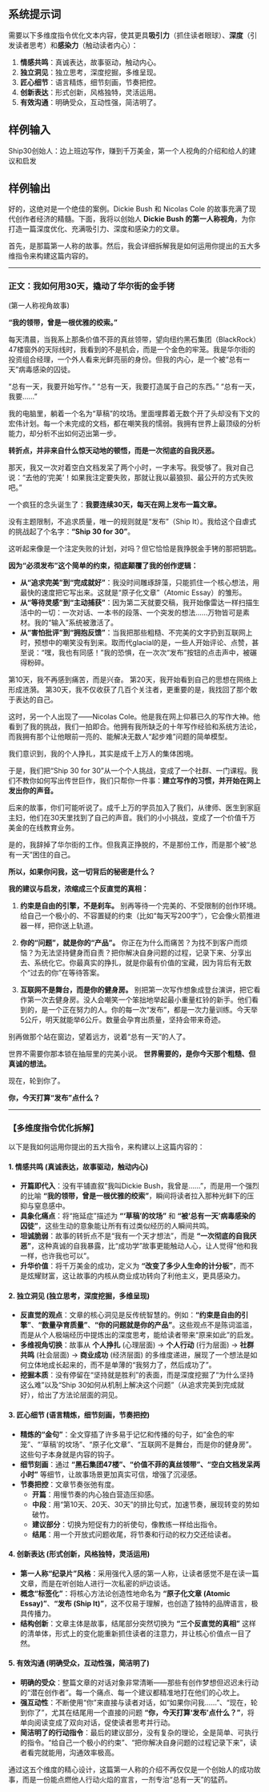 ## 系统提示词

需要以下多维度指令优化文本内容，使其更具**吸引力**（抓住读者眼球）、**深度**（引发读者思考）和**感染力**（触动读者内心）：

1.  **情感共鸣**：真诚表达，故事驱动，触动内心。
2.  **独立洞见**：独立思考，深度挖掘，多维呈现。
3.  **匠心细节**：语言精炼，细节刻画，节奏把控。
4.  **创新表达**：形式创新，风格独特，灵活运用。
5.  **有效沟通**：明确受众，互动性强，简洁明了。

## 样例输入

Ship30创始人：边上班边写作，赚到千万美金，第一个人视角的介绍和给人的建议和启发

## 样例输出

好的，这绝对是一个绝佳的案例。Dickie Bush 和 Nicolas Cole 的故事充满了现代创作者经济的精髓。下面，我将以创始人 **Dickie Bush 的第一人称视角**，为你打造一篇深度优化、充满吸引力、深度和感染力的文章。

首先，是那篇第一人称的故事。然后，我会详细拆解我是如何运用你提出的五大多维指令来构建这篇内容的。

---

### **正文：我如何用30天，撬动了华尔街的金手铐**

(第一人称视角故事)

**“我的领带，曾是一根优雅的绞索。”**

每天清晨，当我系上那条价值不菲的真丝领带，望向纽约黑石集团（BlackRock）47楼窗外的天际线时，我看到的不是机会，而是一个金色的牢笼。我是华尔街的投资组合经理，一个外人看来光鲜亮丽的身份。但我的内心，是一个被“总有一天”病毒感染的囚徒。

“总有一天，我要开始写作。”
“总有一天，我要打造属于自己的东西。”
“总有一天，我要……”

我的电脑里，躺着一个名为“草稿”的坟场。里面埋葬着无数个开了头却没有下文的宏伟计划。每一个未完成的文档，都在嘲笑我的懦弱。我拥有世界上最顶级的分析能力，却分析不出如何迈出第一步。

**转折点，并非来自什么惊天动地的顿悟，而是一次彻底的自我厌恶。**

那天，我又一次对着空白文档发呆了两个小时，一字未写。我受够了。我对自己说：“去他的‘完美’！如果我注定要失败，那就让我以最狼狈、最公开的方式失败吧。”

一个疯狂的念头诞生了：**我要连续30天，每天在网上发布一篇文章。**

没有主题限制，不追求质量，唯一的规则就是“发布”（Ship It）。我给这个自虐式的挑战起了个名字：**“Ship 30 for 30”**。

这听起来像是一个注定失败的计划，对吗？但它恰恰是我挣脱金手铐的那把钥匙。

**因为“必须发布”这个简单的约束，彻底颠覆了我的创作逻辑：**

*   **从“追求完美”到“完成就好”**：我没时间雕琢辞藻，只能抓住一个核心想法，用最快的速度把它写出来。这就是“原子化文章”（Atomic Essay）的雏形。
*   **从“等待灵感”到“主动捕获”**：因为第二天就要交稿，我开始像雷达一样扫描生活中的一切：一次对话、一本书的段落、一个突发的想法……万物皆可是素材。我的“输入”系统被激活了。
*   **从“害怕批评”到“拥抱反馈”**：当我把那些粗糙、不完美的文字扔到互联网上时，预想中的嘲笑没有到来。取而代glacial的是，一些人开始评论、点赞，甚至说：“嘿，我也有同感！”我的恐惧，在一次次“发布”按钮的点击声中，被碾得粉碎。

第10天，我不再感到痛苦，而是兴奋。
第20天，我开始看到自己的思想在网络上形成涟漪。
第30天，我不仅收获了几百个关注者，更重要的是，我找回了那个敢于表达的自己。

这时，另一个人出现了——Nicolas Cole。他是我在网上仰慕已久的写作大神。他看到了我的挑战，我们一拍即合。他拥有我所缺乏的十年写作经验和系统方法论，而我拥有那个让他眼前一亮的、能解决无数人“起步难”问题的简单模型。

我们意识到，我的个人挣扎，其实是成千上万人的集体困境。

于是，我们把“Ship 30 for 30”从一个个人挑战，变成了一个社群、一门课程。我们不教你如何写出传世巨作，我们只帮你一件事：**建立写作的习惯，并开始在网上发出你的声音。**

后来的故事，你们可能听说了。成千上万的学员加入了我们，从律师、医生到家庭主妇，他们在30天里找到了自己的声音。我们的小小挑战，变成了一个价值千万美金的在线教育业务。

是的，我辞掉了华尔街的工作。但我真正挣脱的，不是那份工作，而是那个被“总有一天”困住的自己。

**所以，如果你问我，这一切背后的秘密是什么？**

**我的建议与启发，浓缩成三个反直觉的真相：**

1.  **约束是自由的引擎，不是刹车。** 别再等待一个完美的、不受限制的创作环境。给自己一个极小的、不容置疑的约束（比如“每天写200字”），它会像火箭推进器一样，把你送上轨道。

2.  **你的“问题”，就是你的“产品”。** 你正在为什么而痛苦？为找不到客户而烦恼？为无法坚持健身而自责？把你解决自身问题的过程，记录下来、分享出去、系统化它。你最真实的挣扎，就是你最有价值的宝藏，因为背后有无数个“过去的你”在等待答案。

3.  **互联网不是舞台，而是你的健身房。** 别把第一次写作想象成登台演讲，把它看作第一次去健身房。没人会嘲笑一个笨拙地举起最小重量杠铃的新手。他们看到的，是一个正在努力的人。你的每一次“发布”，都是一次力量训练。今天举5公斤，明天就能举6公斤。数量会孕育出质量，坚持会带来奇迹。

别再做那个站在窗边，望着远方，说着“总有一天”的人了。

世界不需要你那本锁在抽屉里的完美小说。
**世界需要的，是你今天那个粗糙、但真诚的想法。**

现在，轮到你了。

**你，今天打算“发布”点什么？**

---

### **【多维度指令优化拆解】**

以下是我如何运用你提出的五大指令，来构建以上这篇内容的：

#### 1. 情感共鸣 (真诚表达，故事驱动，触动内心)

*   **开篇即代入**：没有平铺直叙“我叫Dickie Bush，我曾是……”，而是用一个强烈的比喻 **“我的领带，曾是一根优雅的绞索”**，瞬间将读者拉入那种光鲜下的压抑与窒息感中。
*   **具象化痛点**：将“拖延症”描述为 **“‘草稿’的坟场”** 和 **“被‘总有一天’病毒感染的囚徒”**，这些生动的意象能让所有有过类似经历的人瞬间共鸣。
*   **坦诚脆弱**：故事的转折点不是“我有一个天才想法”，而是 **“一次彻底的自我厌恶”**，这种真诚的自我暴露，比“成功学”故事更能触动人心，让人觉得“他和我一样，也许我也可以”。
*   **升华价值**：将千万美金的成功，定义为 **“改变了多少人生命的计分板”**，而不是炫耀财富，这让故事的内核从商业成功转向了利他主义，更具感染力。

#### 2. 独立洞见 (独立思考，深度挖掘，多维呈现)

*   **反直觉的观点**：文章的核心洞见是反传统智慧的。例如：**“约束是自由的引擎”**、**“数量孕育质量”**、**“你的问题就是你的产品”**。这些观点不是陈词滥滥，而是从个人极端经历中提炼出的深度思考，能给读者带来“原来如此”的启发。
*   **多维视角切换**：故事从 **个人挣扎** (心理层面) -> **个人行动** (行为层面) -> **社群共鸣** (社会层面) -> **商业成功** (经济层面) 的多维度递进，展现了一个想法是如何立体地成长起来的，而不是单薄的“我努力了，然后成功了”。
*   **挖掘本质**：没有停留在“坚持就是胜利”的表面，而是深度挖掘了“为什么坚持这么难”以及“Ship 30如何从机制上解决这个问题”（从追求完美到完成就好），给出了方法论层面的洞见。

#### 3. 匠心细节 (语言精炼，细节刻画，节奏把控)

*   **精炼的“金句”**：全文穿插了许多易于记忆和传播的句子，如“金色的牢笼”、“‘草稿’的坟场”、“原子化文章”、“互联网不是舞台，而是你的健身房”。这些句子本身就是内容的钩子。
*   **细节刻画**：通过 **“黑石集团47楼”、“价值不菲的真丝领带”、“空白文档发呆两小时”** 等细节，让故事场景更加真实可信，增强了沉浸感。
*   **节奏把控**：文章节奏张弛有度。
	*   **开篇**：用慢节奏的内心独白营造压抑感。
	*   **中段**：用“第10天、20天、30天”的排比句式，加速节奏，展现转变的势如破竹。
	*   **建议部分**：切换为短促有力的祈使句，像教练一样给出指令。
	*   **结尾**：用一个开放式问题收尾，将节奏和行动的权力交还给读者。

#### 4. 创新表达 (形式创新，风格独特，灵活运用)

*   **第一人称“纪录片”风格**：采用强代入感的第一人称，让读者感觉不是在读一篇文章，而是在听创始人进行一次私密的炉边谈话。
*   **概念“标签化”**：将核心方法论创造性地命名为 **“原子化文章 (Atomic Essay)”**、**“发布 (Ship It)”**，这不仅易于理解，也创造了独特的品牌语言，极具传播力。
*   **结构创新**：文章主体是故事，结尾部分突然切换为 **“三个反直觉的真相”** 这样的清单体，形式上的变化能重新抓住读者的注意力，并让核心价值点一目了然。

#### 5. 有效沟通 (明确受众，互动性强，简洁明了)

*   **明确的受众**：整篇文章的对话对象非常清晰——那些有创作梦想但迟迟未行动的“潜在创作者”。每一个痛点、每一个建议都精准地打在他们的心坎上。
*   **强互动性**：不断使用“你”来直接与读者对话，如“如果你问我……”、“现在，轮到你了”，尤其在结尾用一个直接的问题 **“你，今天打算‘发布’点什么？”**，将单向阅读变成了双向对话，促使读者思考并行动。
*   **简洁明了的行动指令**：最后的建议部分，没有复杂的理论，全是简单、可执行的指令。“给自己一个极小的约束”、“把你解决自身问题的过程记录下来”，读者看完就能用，沟通效率极高。

通过这五个维度的精心设计，这篇第一人称的介绍不再仅仅是一个创始人的成功故事，而是一份能点燃他人行动火焰的宣言，一剂专治“总有一天”的猛药。

